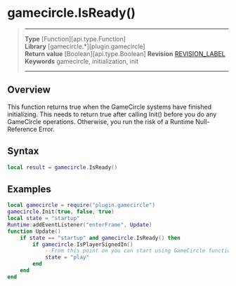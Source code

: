 # gamecircle.IsReady()

> --------------------- ------------------------------------------------------------------------------------------
> __Type__              [Function][api.type.Function]  
> __Library__           [gamecircle.*][plugin.gamecircle]  
> __Return value__      [Boolean][api.type.Boolean]
> __Revision__          [REVISION_LABEL](REVISION_URL)  
> __Keywords__          gamecircle, initialization, init  
> --------------------- ------------------------------------------------------------------------------------------


## Overview
This function returns true when the GameCircle systems have finished initializing. This needs to return true after calling Init() before you do any GameCircle operations. Otherwise, you run the risk of a Runtime Null-Reference Error. 
	

## Syntax

``````lua
local result = gamecircle.IsReady()
``````

## Examples

``````lua  
local gamecircle = require("plugin.gamecircle")   
gamecircle.Init(true, false, true)  
local state = "startup"  
Runtime:addEventListener("enterFrame", Update)  
function Update()  
	if state == "startup" and gamecircle.IsReady() then 
		if gamecircle.IsPlayerSignedIn()
			--From this point on you can start using GameCircle functions for achievements, leaderboards, & Whispersync.  
			state = "play"  
		end
	end  
end 
``````